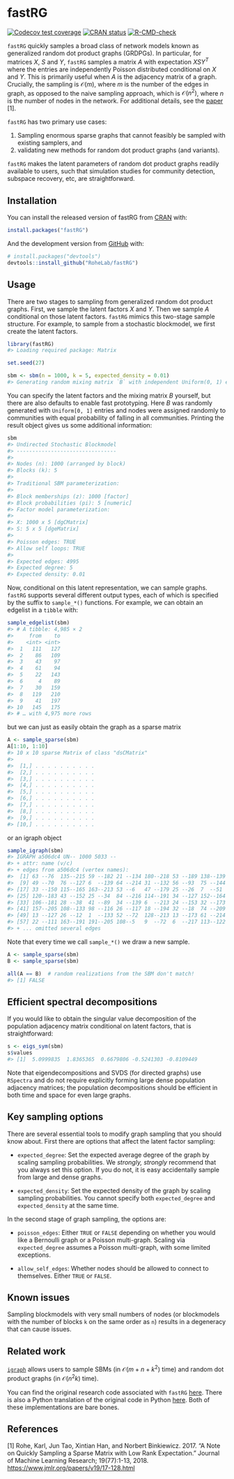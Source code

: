 
<!-- README.md is generated from README.Rmd. Please edit that file -->

# fastRG

<!-- badges: start -->

[![Codecov test
coverage](https://codecov.io/gh/RoheLab/fastRG/branch/main/graph/badge.svg)](https://app.codecov.io/gh/RoheLab/fastRG?branch=main)
[![CRAN
status](https://www.r-pkg.org/badges/version/fastRG)](https://CRAN.R-project.org/package=fastRG)
[![R-CMD-check](https://github.com/RoheLab/fastRG/actions/workflows/R-CMD-check.yaml/badge.svg)](https://github.com/RoheLab/fastRG/actions/workflows/R-CMD-check.yaml)
<!-- badges: end -->

`fastRG` quickly samples a broad class of network models known as
generalized random dot product graphs (GRDPGs). In particular, for
matrices $X$, $S$ and $Y$, `fastRG` samples a matrix $A$ with
expectation $X S Y^T$ where the entries are independently Poisson
distributed conditional on $X$ and $Y$. This is primarily useful when
$A$ is the adjacency matrix of a graph. Crucially, the sampling is
$\mathcal O(m)$, where $m$ is the number of the edges in graph, as
opposed to the naive sampling approach, which is $\mathcal O(n^2)$,
where $n$ is the number of nodes in the network. For additional details,
see the [paper](https://arxiv.org/abs/1703.02998) \[1\].

`fastRG` has two primary use cases:

1.  Sampling enormous sparse graphs that cannot feasibly be sampled with
    existing samplers, and
2.  validating new methods for random dot product graphs (and variants).

`fastRG` makes the latent parameters of random dot product graphs
readily available to users, such that simulation studies for community
detection, subspace recovery, etc, are straightforward.

## Installation

You can install the released version of fastRG from
[CRAN](https://CRAN.R-project.org) with:

``` r
install.packages("fastRG")
```

And the development version from [GitHub](https://github.com/) with:

``` r
# install.packages("devtools")
devtools::install_github("RoheLab/fastRG")
```

## Usage

There are two stages to sampling from generalized random dot product
graphs. First, we sample the latent factors $X$ and $Y$. Then we sample
$A$ conditional on those latent factors. `fastRG` mimics this two-stage
sample structure. For example, to sample from a stochastic blockmodel,
we first create the latent factors.

``` r
library(fastRG)
#> Loading required package: Matrix

set.seed(27)

sbm <- sbm(n = 1000, k = 5, expected_density = 0.01)
#> Generating random mixing matrix `B` with independent Uniform(0, 1) entries. This distribution may change in the future. Explicitly set `B` for reproducible results.
```

You can specify the latent factors and the mixing matrix $B$ yourself,
but there are also defaults to enable fast prototyping. Here $B$ was
randomly generated with `Uniform[0, 1]` entries and nodes were assigned
randomly to communities with equal probability of falling in all
communities. Printing the result object gives us some additional
information:

``` r
sbm
#> Undirected Stochastic Blockmodel
#> --------------------------------
#> 
#> Nodes (n): 1000 (arranged by block)
#> Blocks (k): 5
#> 
#> Traditional SBM parameterization:
#> 
#> Block memberships (z): 1000 [factor] 
#> Block probabilities (pi): 5 [numeric] 
#> Factor model parameterization:
#> 
#> X: 1000 x 5 [dgCMatrix] 
#> S: 5 x 5 [dgeMatrix] 
#> 
#> Poisson edges: TRUE 
#> Allow self loops: TRUE 
#> 
#> Expected edges: 4995
#> Expected degree: 5
#> Expected density: 0.01
```

Now, conditional on this latent representation, we can sample graphs.
`fastRG` supports several different output types, each of which is
specified by the suffix to `sample_*()` functions. For example, we can
obtain an edgelist in a `tibble` with:

``` r
sample_edgelist(sbm)
#> # A tibble: 4,985 × 2
#>     from    to
#>    <int> <int>
#>  1   111   127
#>  2    86   109
#>  3    43    97
#>  4    61    94
#>  5    22   143
#>  6     4    89
#>  7    30   159
#>  8   119   210
#>  9    41   197
#> 10   145   175
#> # … with 4,975 more rows
```

but we can just as easily obtain the graph as a sparse matrix

``` r
A <- sample_sparse(sbm)
A[1:10, 1:10]
#> 10 x 10 sparse Matrix of class "dsCMatrix"
#>                          
#>  [1,] . . . . . . . . . .
#>  [2,] . . . . . . . . . .
#>  [3,] . . . . . . . . . .
#>  [4,] . . . . . . . . . .
#>  [5,] . . . . . . . . . .
#>  [6,] . . . . . . . . . .
#>  [7,] . . . . . . . . . .
#>  [8,] . . . . . . . . . .
#>  [9,] . . . . . . . . . .
#> [10,] . . . . . . . . . .
```

or an igraph object

``` r
sample_igraph(sbm)
#> IGRAPH a506dc4 UN-- 1000 5033 -- 
#> + attr: name (v/c)
#> + edges from a506dc4 (vertex names):
#>  [1] 63 --76  135--215 59 --182 21 --134 180--218 53 --189 138--139 21 --78 
#>  [9] 49 --70  76 --127 6  --139 64 --214 31 --132 56 --93  75 --144 9  --185
#> [17] 33 --150 115--165 163--213 53 --6   47 --179 25 --26  7  --51  10 --55 
#> [25] 120--183 43 --152 25 --34  84 --216 114--191 34 --127 152--164 178--189
#> [33] 106--181 28 --38  41 --89  34 --139 6  --213 24 --153 32 --173 47 --111
#> [41] 157--205 108--133 98 --116 26 --117 18 --194 32 --18  74 --209 18 --128
#> [49] 13 --127 26 --12  1  --133 52 --72  128--213 13 --173 61 --214 33 --142
#> [57] 22 --111 163--191 191--205 108--5   9  --72  6  --217 113--122 90 --154
#> + ... omitted several edges
```

Note that every time we call `sample_*()` we draw a new sample.

``` r
A <- sample_sparse(sbm)
B <- sample_sparse(sbm)

all(A == B)  # random realizations from the SBM don't match!
#> [1] FALSE
```

## Efficient spectral decompositions

If you would like to obtain the singular value decomposition of the
population adjacency matrix conditional on latent factors, that is
straightforward:

``` r
s <- eigs_sym(sbm)
s$values
#> [1]  5.0999835  1.8365365  0.6679806 -0.5241303 -0.8109449
```

Note that eigendecompositions and SVDS (for directed graphs) use
`RSpectra` and do not require explicitly forming large dense population
adjacency matrices; the population decompositions should be efficient in
both time and space for even large graphs.

## Key sampling options

There are several essential tools to modify graph sampling that you
should know about. First there are options that affect the latent factor
sampling:

-   `expected_degree`: Set the expected average degree of the graph by
    scaling sampling probabilities. We *strongly, strongly* recommend
    that you always set this option. If you do not, it is easy
    accidentally sample from large and dense graphs.

-   `expected_density`: Set the expected density of the graph by scaling
    sampling probabilities. You cannot specify both `expected_degree`
    and `expected_density` at the same time.

In the second stage of graph sampling, the options are:

-   `poisson_edges`: Either `TRUE` or `FALSE` depending on whether you
    would like a Bernoulli graph or a Poisson multi-graph. Scaling via
    `expected_degree` assumes a Poisson multi-graph, with some limited
    exceptions.

-   `allow_self_edges`: Whether nodes should be allowed to connect to
    themselves. Either `TRUE` or `FALSE`.

## Known issues

Sampling blockmodels with very small numbers of nodes (or blockmodels
with the number of blocks `k` on the same order as `n`) results in a
degeneracy that can cause issues.

## Related work

[`igraph`](https://igraph.org/r/) allows users to sample SBMs (in
$\mathcal O(m + n + k^2)$ time) and random dot product graphs (in
$\mathcal O(n^2 k)$ time).

You can find the original research code associated with `fastRG`
[here](https://github.com/raningtky/sampleRDPG). There is also a Python
translation of the original code in Python
[here](https://github.com/yunjhongwu/matrix-routines/blob/master/fastRG.py).
Both of these implementations are bare bones.

## References

\[1\] Rohe, Karl, Jun Tao, Xintian Han, and Norbert Binkiewicz. 2017. “A
Note on Quickly Sampling a Sparse Matrix with Low Rank Expectation.”
Journal of Machine Learning Research; 19(77):1-13, 2018.
<https://www.jmlr.org/papers/v19/17-128.html>
